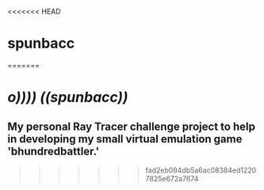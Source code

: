 <<<<<<< HEAD
# spunbacc
=======
# _o)))) ((spunbacc))_

## My personal Ray Tracer challenge project to help in developing my small virtual emulation game 'bhundredbattler.'
>>>>>>> fad2eb094db5a6ac08384ed12207825e672a7674
